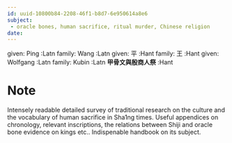 ```yaml
---
id: uuid-10800b84-2208-46f1-b8d7-6e950614a8e6
subject: 
 - oracle bones, human sacrifice, ritual murder, Chinese religion
date: 
---
```


given: Ping :Latn
family: Wang :Latn
given: 平 :Hant
family: 王 :Hant
given: Wolfgang :Latn
family: Kubin :Latn
**甲骨文與殷商人祭** :Hant
# Note
Intensely readable detailed survey of traditional research on the culture and the vocabulary of human sacrifice in Sha1ng times. Useful appendices on chronology, relevant inscriptions, the relations between Shiji and oracle bone evidence on kings etc.. Indispenable handbook on its subject.